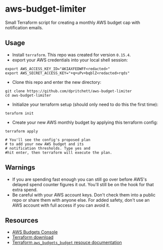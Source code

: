 # aws-budget-limiter

Small Terraform script for creating a monthly AWS budget cap with notification emails.

## Usage

- Install `terraform`. This repo was created for version `0.15.4`.
- export your AWS credentials into your local shell session:
```shell
export AWS_ACCESS_KEY_ID="AKIAXFEDWFF<redacted>"
export AWS_SECRET_ACCESS_KEY="+q+uPv+bqblZ<redacted>rqds"
```
- Clone this repo and enter the new directory:
```shell
git clone https://github.com/dpritchett/aws-budget-limiter
cd aws-budget-limiter
```
- Initialize your terraform setup (should only need to do this the first time):
```shell
teraform init
```
- Create your new AWS monthly budget by applying this terraform config:
```shell
terraform apply

# You'll see the config's proposed plan
# to add your new AWS budget and its
# notification thresholds. Type yes and
#hit enter, then terraform will execute the plan.
```

## Warnings

- If you are spending fast enough you can still go over before AWS's delayed spend counter figures it out. You'll still be on the hook for that extra spend.
- Be careful with your AWS account keys. Don't check them into a public repo or share them with anyone else. For added safety, don't use an AWS account with full access if you can avoid it.

## Resources

- [AWS Budgets Console](https://console.aws.amazon.com/billing/home#/budgets#/home)
- [Terraform download](https://www.terraform.io/downloads.html)
- [Terraform `aws_budgets_budget` resouce documentation](https://registry.terraform.io/providers/hashicorp/aws/latest/docs/resources/budgets_budget#budget_type)
